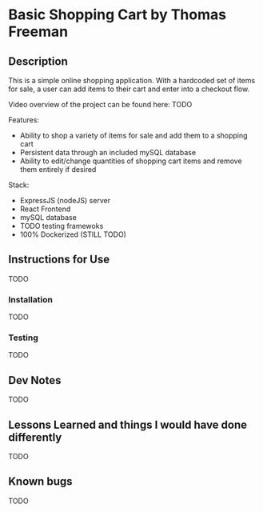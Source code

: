 # Basic Shopping Cart by Thomas Freeman

## Description

This is a simple online shopping application. With a hardcoded set of items for sale, a user can add items to their cart and enter into a checkout flow.

Video overview of the project can be found here: TODO

Features:
- Ability to shop a variety of items for sale and add them to a shopping cart
- Persistent data through an included mySQL database
- Ability to edit/change quantities of shopping cart items and remove them entirely if desired

Stack:
- ExpressJS (nodeJS) server
- React Frontend
- mySQL database
- TODO testing framewoks
- 100% Dockerized (STILL TODO)


## Instructions for Use
TODO

### Installation
TODO

### Testing
TODO

## Dev Notes
TODO

## Lessons Learned and things I would have done differently
TODO

## Known bugs
TODO

